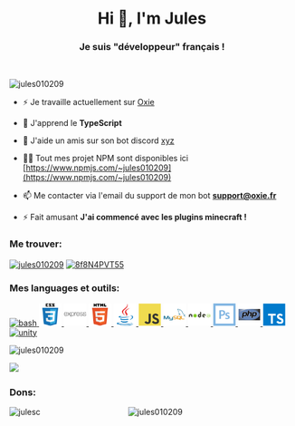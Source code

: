 <h1 align="center">Hi 👋, I'm Jules</h1>
<h3 align="center">Je suis "développeur" français !</h3>
<br>
<p align="left"> <img src=https://github-readme-stats.vercel.app/api?username=jules010209&include_all_commits=true&count_private=true&show_icons=true&locale=fr alt="jules010209" /> </p>

- ⚡ Je travaille actuellement sur [Oxie](https://www.oxie.fr/)

- 🌱 J'apprend le **TypeScript**

- 🤝 J'aide un amis sur son bot discord [xyz](https://discord.gg/tQmCtvBgfM)

- 👨‍💻 Tout mes projet NPM sont disponibles ici [https://www.npmjs.com/~jules010209](https://www.npmjs.com/~jules010209)

- 📫 Me contacter via l'email du support de mon bot **support@oxie.fr**

- ⚡ Fait amusant **J'ai commencé avec les plugins minecraft !**

<h3 align="left">Me trouver:</h3>
<p align="left">
<a href="https://instagram.com/jules010209" target="blank"><img align="center" src="https://raw.githubusercontent.com/rahuldkjain/github-profile-readme-generator/master/src/images/icons/Social/instagram.svg" alt="jules010209" height="30" width="40" /></a>
<a href="https://discord.gg/8f8N4PVT55" target="blank"><img align="center" src="https://raw.githubusercontent.com/rahuldkjain/github-profile-readme-generator/master/src/images/icons/Social/discord.svg" alt="8f8N4PVT55" height="30" width="40" /></a>
</p>

<h3 align="left">Mes languages et outils:</h3>
<p align="left"> <a href="https://www.gnu.org/software/bash/" target="_blank" rel="noreferrer"> <img src="https://www.vectorlogo.zone/logos/gnu_bash/gnu_bash-icon.svg" alt="bash" width="40" height="40"/> </a> <a href="https://www.w3schools.com/css/" target="_blank" rel="noreferrer"> <img src="https://raw.githubusercontent.com/devicons/devicon/master/icons/css3/css3-original-wordmark.svg" alt="css3" width="40" height="40"/> </a> <a href="https://expressjs.com" target="_blank" rel="noreferrer"> <img src="https://raw.githubusercontent.com/devicons/devicon/master/icons/express/express-original-wordmark.svg" alt="express" width="40" height="40"/> </a> <a href="https://www.w3.org/html/" target="_blank" rel="noreferrer"> <img src="https://raw.githubusercontent.com/devicons/devicon/master/icons/html5/html5-original-wordmark.svg" alt="html5" width="40" height="40"/> </a> <a href="https://www.java.com" target="_blank" rel="noreferrer"> <img src="https://raw.githubusercontent.com/devicons/devicon/master/icons/java/java-original.svg" alt="java" width="40" height="40"/> </a> <a href="https://developer.mozilla.org/en-US/docs/Web/JavaScript" target="_blank" rel="noreferrer"> <img src="https://raw.githubusercontent.com/devicons/devicon/master/icons/javascript/javascript-original.svg" alt="javascript" width="40" height="40"/> </a> <a href="https://www.mysql.com/" target="_blank" rel="noreferrer"> <img src="https://raw.githubusercontent.com/devicons/devicon/master/icons/mysql/mysql-original-wordmark.svg" alt="mysql" width="40" height="40"/> </a> <a href="https://nodejs.org" target="_blank" rel="noreferrer"> <img src="https://raw.githubusercontent.com/devicons/devicon/master/icons/nodejs/nodejs-original-wordmark.svg" alt="nodejs" width="40" height="40"/> </a> <a href="https://www.photoshop.com/en" target="_blank" rel="noreferrer"> <img src="https://raw.githubusercontent.com/devicons/devicon/master/icons/photoshop/photoshop-line.svg" alt="photoshop" width="40" height="40"/> </a> <a href="https://www.php.net" target="_blank" rel="noreferrer"> <img src="https://raw.githubusercontent.com/devicons/devicon/master/icons/php/php-original.svg" alt="php" width="40" height="40"/> </a> <a href="https://www.typescriptlang.org/" target="_blank" rel="noreferrer"> <img src="https://raw.githubusercontent.com/devicons/devicon/master/icons/typescript/typescript-original.svg" alt="typescript" width="40" height="40"/> </a> <a href="https://unity.com/" target="_blank" rel="noreferrer"> <img src="https://www.vectorlogo.zone/logos/unity3d/unity3d-icon.svg" alt="unity" width="40" height="40"/> </a> </p>
  
  <p align="left"> <img src="https://github-readme-stats.quantumlytangled.vercel.app/api/top-langs/?username=jules010209&include_all_commits=true&count_private=true&layout=compact&show_icons=true" alt="jules010209"/> </p>
  <p align="left"><img src="https://github-readme-streak-stats.herokuapp.com/?user=4D4J&theme=gotham&hide_border=false"></p>

<h3 align="left">Dons:</h3>
<p><a href="https://www.buymeacoffee.com/julesc"> <img align="left" src="https://cdn.buymeacoffee.com/buttons/v2/default-yellow.png" height="50" width="210" alt="julesc" /></a><a href="https://ko-fi.com/jules010209"> <img align="left" src="https://cdn.ko-fi.com/cdn/kofi3.png?v=3" height="50" width="210" alt="jules010209" /></a></p><br><br>
